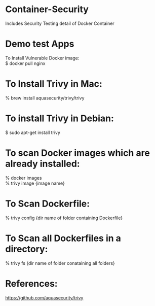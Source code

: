 # Container-Security
Includes Security Testing detail of Docker Container

# Demo test Apps
To Install Vulnerable Docker image: <br/>
$ docker pull nginx

# To Install Trivy in Mac:
% brew install aquasecurity/trivy/trivy

# To install Trivy in Debian:
$ sudo apt-get install trivy

# To scan Docker images which are already installed:
% docker images<br/>
% trivy image {image name}

# To Scan Dockerfile:
% trivy config {dir name of folder containing Dockerfile}

# To Scan all Dockerfiles in a directory:
% trivy fs {dir name of folder conataining all folders}

# References:
https://github.com/aquasecurity/trivy

